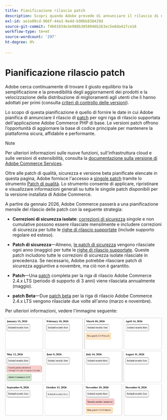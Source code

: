 ```yaml
---
title: Pianificazione rilascio patch
description: Scopri quando Adobe prevede di annunciare il rilascio di nuove patch e correzioni di sicurezza per Adobe Commerce.
exl-id: ae1e09cd-966f-44a3-9e4d-b90bb838429d
source-git-commit: f4601034e3e988b3058946b263ec5e8da41fce16
workflow-type: tm+mt
source-wordcount: '297'
ht-degree: 0%

---
```



# Pianificazione rilascio patch

Adobe cerca continuamente di trovare il giusto equilibrio tra la semplificazione e la prevedibilità degli aggiornamenti dei prodotti e la velocizzazione della distribuzione di miglioramenti agli utenti che li hanno adottati per primi (consulta [criteri di controllo delle versioni](versioning-policy.md)).

Lo scopo di questa pianificazione è quello di fornire le date in cui Adobe pianifica di annunciare il rilascio di [patch](versioning-policy.md#patch-release) per ogni riga di rilascio supportata dell&#39;applicazione Adobe Commerce PHP di base. Le versioni patch offrono l’opportunità di aggiornare la base di codice principale per mantenere la piattaforma sicura, affidabile e performante.

>[!NOTE]
>
>Per ulteriori informazioni sulle nuove funzioni, sull&#39;infrastruttura cloud e sulle versioni di estensibilità, consulta la [documentazione sulla versione di Adobe Commerce Services](https://experienceleague.adobe.com/it/docs/commerce/user-guides/release-information/release-notes-all).

Oltre alle patch di qualità, sicurezza e versione beta pianificate elencate in questa pagina, Adobe fornisce l&#39;accesso a [singole patch](versioning-policy.md#individual-patch) tramite lo strumento [Patch di qualità](../tools/quality-patches-tool/usage.md). Lo strumento consente di applicare, ripristinare e visualizzare informazioni generali su tutte le singole patch disponibili per la versione installata di Adobe Commerce.

A partire da gennaio 2026, Adobe Commerce passerà a una pianificazione mensile del rilascio delle patch con la seguente strategia:

- **Correzioni di sicurezza isolate**: [correzioni di sicurezza](versioning-policy.md#isolated-patch) singole e non cumulative possono essere rilasciate mensilmente e includere correzioni di sicurezza per tutte le [righe di rilascio supportate](lifecycle-policy.md) (include supporto regolare ed esteso).

- **Patch di sicurezza**—Almeno, [le patch di sicurezza](versioning-policy.md#security-patch-release) vengono rilasciate ogni anno (maggio) per tutte le [righe di rilascio supportate](lifecycle-policy.md). Queste patch includono tutte le correzioni di sicurezza isolate rilasciate in precedenza. Se necessario, Adobe potrebbe rilasciare patch di sicurezza aggiuntive a novembre, ma ciò non è garantito.

- **Patch**—Una [patch](versioning-policy.md#patch-release) completa per la riga di rilascio Adobe Commerce 2.4.x LTS (periodo di supporto di 3 anni) viene rilasciata annualmente (maggio).

- **patch Beta**—Due [patch beta](versioning-policy.md#beta-patch-release) per la riga di rilascio Adobe Commerce 2.4.x LTS vengono rilasciate due volte all&#39;anno (marzo e novembre).

Per ulteriori informazioni, vedere l&#39;immagine seguente:

<!-- The SVG source for the following image is located here: /help/assets/release/release-calendar.drawio.svg -->

![Calendario della versione di Adobe Commerce 2026](../assets/release/release-calendar.drawio.png)
